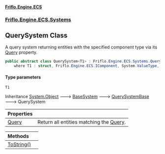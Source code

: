 #### [Friflo.Engine.ECS](index.md 'index')
### [Friflo.Engine.ECS.Systems](Friflo.Engine.ECS.Systems.md 'Friflo.Engine.ECS.Systems')

## QuerySystem<T1> Class

A query system returning entities with the specified component type via its [Query](QuerySystem_T1_.Query.md 'Friflo.Engine.ECS.Systems.QuerySystem<T1>.Query') property.

```csharp
public abstract class QuerySystem<T1> : Friflo.Engine.ECS.Systems.QuerySystemBase
    where T1 : struct, Friflo.Engine.ECS.IComponent, System.ValueType, System.ValueType
```
#### Type parameters

<a name='Friflo.Engine.ECS.Systems.QuerySystem_T1_.T1'></a>

`T1`

Inheritance [System.Object](https://docs.microsoft.com/en-us/dotnet/api/System.Object 'System.Object') &#129106; [BaseSystem](BaseSystem.md 'Friflo.Engine.ECS.Systems.BaseSystem') &#129106; [QuerySystemBase](QuerySystemBase.md 'Friflo.Engine.ECS.Systems.QuerySystemBase') &#129106; QuerySystem<T1>

| Properties | |
| :--- | :--- |
| [Query](QuerySystem_T1_.Query.md 'Friflo.Engine.ECS.Systems.QuerySystem<T1>.Query') | Return all entities matching the [Query](QuerySystem_T1_.Query.md 'Friflo.Engine.ECS.Systems.QuerySystem<T1>.Query'). |

| Methods | |
| :--- | :--- |
| [ToString()](QuerySystem_T1_.ToString().md 'Friflo.Engine.ECS.Systems.QuerySystem<T1>.ToString()') | |
